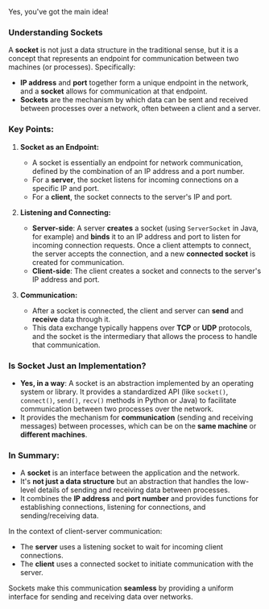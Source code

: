 Yes, you've got the main idea!

### **Understanding Sockets**

A **socket** is not just a data structure in the traditional sense, but it is a concept that represents an endpoint for communication between two machines (or processes). Specifically:

- **IP address** and **port** together form a unique endpoint in the network, and a **socket** allows for communication at that endpoint.
- **Sockets** are the mechanism by which data can be sent and received between processes over a network, often between a client and a server.

### **Key Points:**

1. **Socket as an Endpoint:**
   - A socket is essentially an endpoint for network communication, defined by the combination of an IP address and a port number.
   - For a **server**, the socket listens for incoming connections on a specific IP and port.
   - For a **client**, the socket connects to the server's IP and port.

2. **Listening and Connecting:**
   - **Server-side**: A server **creates** a socket (using `ServerSocket` in Java, for example) and **binds** it to an IP address and port to listen for incoming connection requests. Once a client attempts to connect, the server accepts the connection, and a new **connected socket** is created for communication.
   - **Client-side**: The client creates a socket and connects to the server's IP address and port.

3. **Communication:**
   - After a socket is connected, the client and server can **send** and **receive** data through it.
   - This data exchange typically happens over **TCP** or **UDP** protocols, and the socket is the intermediary that allows the process to handle that communication.

### **Is Socket Just an Implementation?**
- **Yes, in a way**: A socket is an abstraction implemented by an operating system or library. It provides a standardized API (like `socket()`, `connect()`, `send()`, `recv()` methods in Python or Java) to facilitate communication between two processes over the network.
- It provides the mechanism for **communication** (sending and receiving messages) between processes, which can be on the **same machine** or **different machines**.

### **In Summary:**
- A **socket** is an interface between the application and the network.
- It's **not just a data structure** but an abstraction that handles the low-level details of sending and receiving data between processes.
- It combines the **IP address** and **port number** and provides functions for establishing connections, listening for connections, and sending/receiving data.

In the context of client-server communication:
- The **server** uses a listening socket to wait for incoming client connections.
- The **client** uses a connected socket to initiate communication with the server.

Sockets make this communication **seamless** by providing a uniform interface for sending and receiving data over networks.


